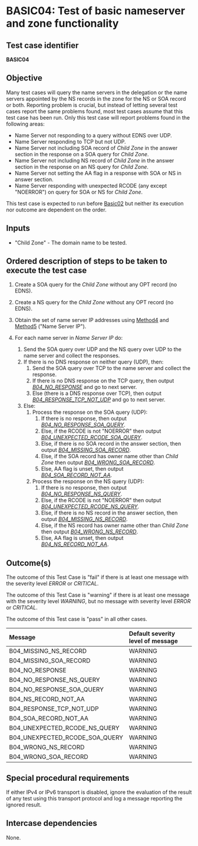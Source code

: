 # BASIC04: Test of basic nameserver and zone functionality

## Test case identifier
**BASIC04**

## Objective

Many test cases will query the name servers in the delegation or the
name servers appointed by the NS records in the zone for the NS or SOA
record or both. Reporting problem is crucial, but instead of letting
several test cases report the same problems found, most test cases
assume that this test case has been run. Only this test case will
report problems found in the following areas:

* Name Server not responding to a query without EDNS over UDP.
* Name Server responding to TCP but not UDP.
* Name Server not including SOA record of *Child Zone* in the answer
  section in the response on a SOA query for *Child Zone*.
* Name Server not including NS record of *Child Zone* in the answer
  section in the response on an NS query for *Child Zone*.
* Name Server not setting the AA flag in a response with SOA or NS in
  answer section.
* Name Server responding with unexpected RCODE (any except "NOERROR")
  on query for SOA or NS for *Child Zone*.

This test case is expected to run before [Basic02] but neither its
execution nor outcome are dependent on the order.

## Inputs

* "Child Zone" - The domain name to be tested.


## Ordered description of steps to be taken to execute the test case

1. Create a SOA query for the *Child Zone* without any OPT record (no EDNS).

2. Create a NS query for the *Child Zone* without any OPT record (no EDNS).

3. Obtain the set of name server IP addresses using [Method4] and [Method5]
   ("Name Server IP").

4. For each name server in *Name Server IP* do:

   1. Send the SOA query over UDP and the NS query over UDP to the name server
      and collect the responses.
   2. If there is no DNS response on neither query (UDP), then:
      1. Send the SOA query over TCP to the name server and collect the
         response.
      2. If there is no DNS response on the TCP query, then output
         *[B04_NO_RESPONSE]* and go to next server.
      3. Else (there is a DNS response over TCP), then output 
         *[B04_RESPONSE_TCP_NOT_UDP]* and go to next server.
   3. Else:
      1. Process the response on the SOA query (UDP):
         1. If there is no response, then output *[B04_NO_RESPONSE_SOA_QUERY]*.
         2. Else, if the RCODE is not "NOERROR" then output
            *[B04_UNEXPECTED_RCODE_SOA_QUERY]*.
         3. Else, if there is no SOA record in the answer section, then
            output *[B04_MISSING_SOA_RECORD]*.
         4. Else, if the SOA record has owner name other than *Child Zone*
            then output *[B04_WRONG_SOA_RECORD]*.
         5. Else, AA flag is unset, then output *[B04_SOA_RECORD_NOT_AA]*.
      2. Process the response on the NS query (UDP):
         1. If there is no response, then output *[B04_NO_RESPONSE_NS_QUERY]*.
         2. Else, if the RCODE is not "NOERROR" then output
            *[B04_UNEXPECTED_RCODE_NS_QUERY]*.
         3. Else, if there is no NS record in the answer section, then
            output *[B04_MISSING_NS_RECORD]*.
         4. Else, if the NS record has owner name other than *Child Zone*
            then output *[B04_WRONG_NS_RECORD]*.
         5. Else, AA flag is unset, then output *[B04_NS_RECORD_NOT_AA]*.

## Outcome(s)

The outcome of this Test Case is "fail" if there is at least one message
with the severity level *ERROR* or *CRITICAL*.

The outcome of this Test Case is "warning" if there is at least one message
with the severity level *WARNING*, but no message with severity level
*ERROR* or *CRITICAL*.

The outcome of this Test case is "pass" in all other cases.

Message                           | Default severity level of message
:---------------------------------|:-----------------------------------
B04_MISSING_NS_RECORD             | WARNING
B04_MISSING_SOA_RECORD            | WARNING
B04_NO_RESPONSE                   | WARNING
B04_NO_RESPONSE_NS_QUERY          | WARNING
B04_NO_RESPONSE_SOA_QUERY         | WARNING
B04_NS_RECORD_NOT_AA              | WARNING
B04_RESPONSE_TCP_NOT_UDP          | WARNING
B04_SOA_RECORD_NOT_AA             | WARNING
B04_UNEXPECTED_RCODE_NS_QUERY     | WARNING
B04_UNEXPECTED_RCODE_SOA_QUERY    | WARNING
B04_WRONG_NS_RECORD               | WARNING
B04_WRONG_SOA_RECORD              | WARNING

## Special procedural requirements	

If either IPv4 or IPv6 transport is disabled, ignore the evaluation of the
result of any test using this transport protocol and log a message reporting
the ignored result.

## Intercase dependencies

None.

[B04_MISSING_NS_RECORD]:          #outcomes
[B04_MISSING_SOA_RECORD]:         #outcomes
[B04_NO_RESPONSE]:                #outcomes
[B04_NO_RESPONSE_NS_QUERY]:       #outcomes
[B04_NO_RESPONSE_SOA_QUERY]:      #outcomes
[B04_NS_RECORD_NOT_AA]:           #outcomes
[B04_RESPONSE_TCP_NOT_UDP]:       #outcomes
[B04_SOA_RECORD_NOT_AA]:          #outcomes
[B04_UNEXPECTED_RCODE_NS_QUERY]:  #outcomes
[B04_UNEXPECTED_RCODE_SOA_QUERY]: #outcomes
[B04_WRONG_NS_RECORD]:            #outcomes
[B04_WRONG_SOA_RECORD]:           #outcomes
[Basic02]:                        basic02.md
[Method4]:                        ../Methods.md#method-4-obtain-glue-address-records-from-parent
[Method5]:                        ../Methods.md#method-5-obtain-the-name-server-address-records-from-child
